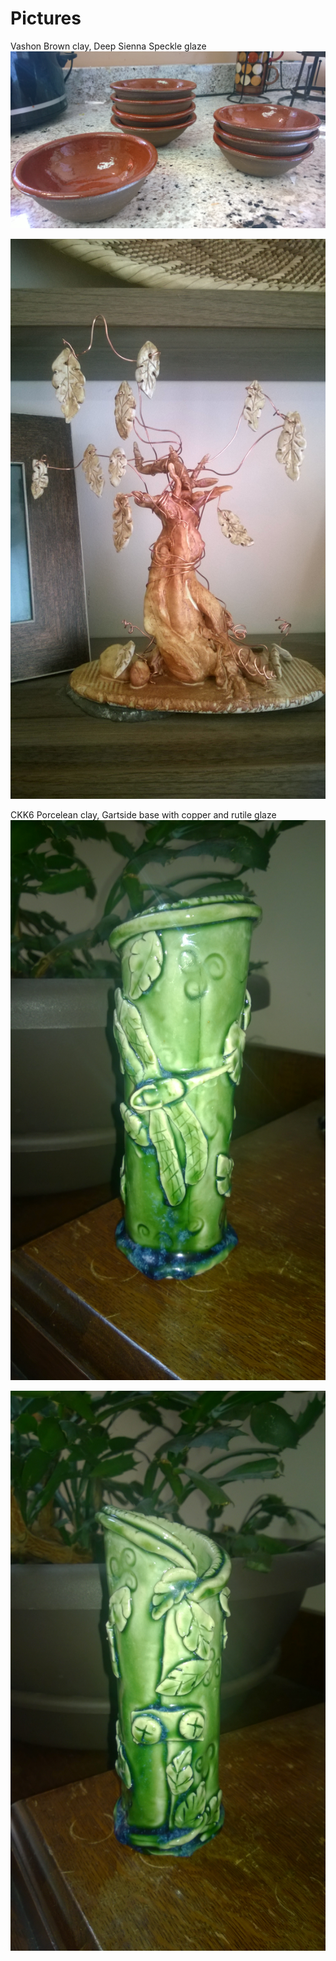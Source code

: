 # Pictures 

Vashon Brown clay, Deep Sienna Speckle glaze
![Brown bowls](WP_20150923_004.jpg)

![Tree sculpture](WP_20150924_001.jpg)

CKK6 Porcelean clay, Gartside base with copper and rutile glaze
![Dragonfly vase front](WP_20150924_004.jpg)

![Dragonfly vase back](WP_20150924_005.jpg)

